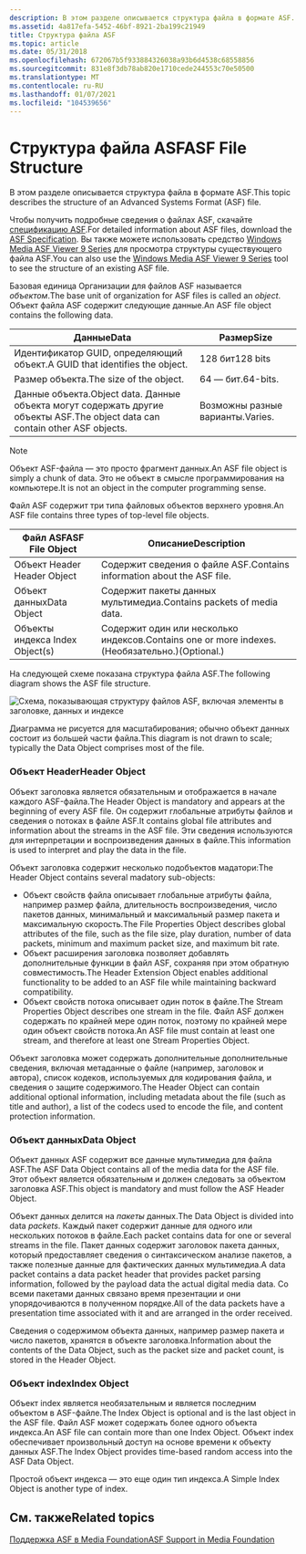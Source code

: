 ```yaml
---
description: В этом разделе описывается структура файла в формате ASF.
ms.assetid: 4a817efa-5452-46bf-8921-2ba199c21949
title: Структура файла ASF
ms.topic: article
ms.date: 05/31/2018
ms.openlocfilehash: 672067b5f933884326038a93b6d4538c68558856
ms.sourcegitcommit: 831e8f3db78ab820e1710cede244553c70e50500
ms.translationtype: MT
ms.contentlocale: ru-RU
ms.lasthandoff: 01/07/2021
ms.locfileid: "104539656"
---
```

# <a name="asf-file-structure"></a><span data-ttu-id="786b8-103">Структура файла ASF</span><span class="sxs-lookup"><span data-stu-id="786b8-103">ASF File Structure</span></span>

<span data-ttu-id="786b8-104">В этом разделе описывается структура файла в формате ASF.</span><span class="sxs-lookup"><span data-stu-id="786b8-104">This topic describes the structure of an Advanced Systems Format (ASF) file.</span></span>

<span data-ttu-id="786b8-105">Чтобы получить подробные сведения о файлах ASF, скачайте [спецификацию ASF](https://www.microsoft.com/downloads/details.aspx?displaylang=en&FamilyID=56de5ee4-51ca-46c6-903b-97390ad14fea).</span><span class="sxs-lookup"><span data-stu-id="786b8-105">For detailed information about ASF files, download the [ASF Specification](https://www.microsoft.com/downloads/details.aspx?displaylang=en&FamilyID=56de5ee4-51ca-46c6-903b-97390ad14fea).</span></span> <span data-ttu-id="786b8-106">Вы также можете использовать средство [Windows Media ASF Viewer 9 Series](https://www.microsoft.com/downloads/details.aspx?displaylang=en&FamilyID=56de5ee4-51ca-46c6-903b-97390ad14fea) для просмотра структуры существующего файла ASF.</span><span class="sxs-lookup"><span data-stu-id="786b8-106">You can also use the [Windows Media ASF Viewer 9 Series](https://www.microsoft.com/downloads/details.aspx?displaylang=en&FamilyID=56de5ee4-51ca-46c6-903b-97390ad14fea) tool to see the structure of an existing ASF file.</span></span>

<span data-ttu-id="786b8-107">Базовая единица Организации для файлов ASF называется *объектом*.</span><span class="sxs-lookup"><span data-stu-id="786b8-107">The base unit of organization for ASF files is called an *object*.</span></span> <span data-ttu-id="786b8-108">Объект файла ASF содержит следующие данные.</span><span class="sxs-lookup"><span data-stu-id="786b8-108">An ASF file object contains the following data.</span></span>



| <span data-ttu-id="786b8-109">Данные</span><span class="sxs-lookup"><span data-stu-id="786b8-109">Data</span></span>                                                        | <span data-ttu-id="786b8-110">Размер</span><span class="sxs-lookup"><span data-stu-id="786b8-110">Size</span></span>     |
|-------------------------------------------------------------|----------|
| <span data-ttu-id="786b8-111">Идентификатор GUID, определяющий объект.</span><span class="sxs-lookup"><span data-stu-id="786b8-111">A GUID that identifies the object.</span></span>                          | <span data-ttu-id="786b8-112">128 бит</span><span class="sxs-lookup"><span data-stu-id="786b8-112">128 bits</span></span> |
| <span data-ttu-id="786b8-113">Размер объекта.</span><span class="sxs-lookup"><span data-stu-id="786b8-113">The size of the object.</span></span>                                     | <span data-ttu-id="786b8-114">64 — бит.</span><span class="sxs-lookup"><span data-stu-id="786b8-114">64-bits.</span></span> |
| <span data-ttu-id="786b8-115">Данные объекта.</span><span class="sxs-lookup"><span data-stu-id="786b8-115">Object data.</span></span> <span data-ttu-id="786b8-116">Данные объекта могут содержать другие объекты ASF.</span><span class="sxs-lookup"><span data-stu-id="786b8-116">The object data can contain other ASF objects.</span></span> | <span data-ttu-id="786b8-117">Возможны разные варианты.</span><span class="sxs-lookup"><span data-stu-id="786b8-117">Varies.</span></span>  |



 

> [!Note]  
> <span data-ttu-id="786b8-118">Объект ASF-файла — это просто фрагмент данных.</span><span class="sxs-lookup"><span data-stu-id="786b8-118">An ASF file object is simply a chunk of data.</span></span> <span data-ttu-id="786b8-119">Это не объект в смысле программирования на компьютере.</span><span class="sxs-lookup"><span data-stu-id="786b8-119">It is not an object in the computer programming sense.</span></span>

 

<span data-ttu-id="786b8-120">Файл ASF содержит три типа файловых объектов верхнего уровня.</span><span class="sxs-lookup"><span data-stu-id="786b8-120">An ASF file contains three types of top-level file objects.</span></span>



| <span data-ttu-id="786b8-121">Файл ASF</span><span class="sxs-lookup"><span data-stu-id="786b8-121">ASF File Object</span></span>                                                                                                                      | <span data-ttu-id="786b8-122">Описание</span><span class="sxs-lookup"><span data-stu-id="786b8-122">Description</span></span>                                          |
|--------------------------------------------------------------------------------------------------------------------------------------|------------------------------------------------------|
| <span data-ttu-id="786b8-123"><span id="_Header_Object"></span><span id="_header_object"></span><span id="_HEADER_OBJECT"></span> Объект Header</span><span class="sxs-lookup"><span data-stu-id="786b8-123"><span id="_Header_Object"></span><span id="_header_object"></span><span id="_HEADER_OBJECT"></span> Header Object</span></span><br/>         | <span data-ttu-id="786b8-124">Содержит сведения о файле ASF.</span><span class="sxs-lookup"><span data-stu-id="786b8-124">Contains information about the ASF file.</span></span><br/>  |
| <span data-ttu-id="786b8-125"><span id="Data_Object"></span><span id="data_object"></span><span id="DATA_OBJECT"></span>Объект данных</span><span class="sxs-lookup"><span data-stu-id="786b8-125"><span id="Data_Object"></span><span id="data_object"></span><span id="DATA_OBJECT"></span>Data Object</span></span><br/>                     | <span data-ttu-id="786b8-126">Содержит пакеты данных мультимедиа.</span><span class="sxs-lookup"><span data-stu-id="786b8-126">Contains packets of media data.</span></span><br/>           |
| <span data-ttu-id="786b8-127"><span id="_Index_Object_s_"></span><span id="_index_object_s_"></span><span id="_INDEX_OBJECT_S_"></span> Объекты индекса</span><span class="sxs-lookup"><span data-stu-id="786b8-127"><span id="_Index_Object_s_"></span><span id="_index_object_s_"></span><span id="_INDEX_OBJECT_S_"></span> Index Object(s)</span></span><br/> | <span data-ttu-id="786b8-128">Содержит один или несколько индексов.</span><span class="sxs-lookup"><span data-stu-id="786b8-128">Contains one or more indexes.</span></span> <span data-ttu-id="786b8-129">(Необязательно.)</span><span class="sxs-lookup"><span data-stu-id="786b8-129">(Optional.)</span></span><br/> |



 

<span data-ttu-id="786b8-130">На следующей схеме показана структура файла ASF.</span><span class="sxs-lookup"><span data-stu-id="786b8-130">The following diagram shows the ASF file structure.</span></span>

![Схема, показывающая структуру файлов ASF, включая элементы в заголовке, данных и индексе](images/asf-components04.png)

<span data-ttu-id="786b8-132">Диаграмма не рисуется для масштабирования; обычно объект данных состоит из большей части файла.</span><span class="sxs-lookup"><span data-stu-id="786b8-132">This diagram is not drawn to scale; typically the Data Object comprises most of the file.</span></span>

### <a name="header-object"></a><span data-ttu-id="786b8-133">Объект Header</span><span class="sxs-lookup"><span data-stu-id="786b8-133">Header Object</span></span>

<span data-ttu-id="786b8-134">Объект заголовка является обязательным и отображается в начале каждого ASF-файла.</span><span class="sxs-lookup"><span data-stu-id="786b8-134">The Header Object is mandatory and appears at the beginning of every ASF file.</span></span> <span data-ttu-id="786b8-135">Он содержит глобальные атрибуты файлов и сведения о потоках в файле ASF.</span><span class="sxs-lookup"><span data-stu-id="786b8-135">It contains global file attributes and information about the streams in the ASF file.</span></span> <span data-ttu-id="786b8-136">Эти сведения используются для интерпретации и воспроизведения данных в файле.</span><span class="sxs-lookup"><span data-stu-id="786b8-136">This information is used to interpret and play the data in the file.</span></span>

<span data-ttu-id="786b8-137">Объект заголовка содержит несколько подобъектов мадатори:</span><span class="sxs-lookup"><span data-stu-id="786b8-137">The Header Object contains several madatory sub-objects:</span></span>

-   <span data-ttu-id="786b8-138">Объект свойств файла описывает глобальные атрибуты файла, например размер файла, длительность воспроизведения, число пакетов данных, минимальный и максимальный размер пакета и максимальную скорость.</span><span class="sxs-lookup"><span data-stu-id="786b8-138">The File Properties Object describes global attributes of the file, such as the file size, play duration, number of data packets, minimum and maximum packet size, and maximum bit rate.</span></span>
-   <span data-ttu-id="786b8-139">Объект расширения заголовка позволяет добавлять дополнительные функции в файл ASF, сохраняя при этом обратную совместимость.</span><span class="sxs-lookup"><span data-stu-id="786b8-139">The Header Extension Object enables additional functionality to be added to an ASF file while maintaining backward compatibility.</span></span>
-   <span data-ttu-id="786b8-140">Объект свойств потока описывает один поток в файле.</span><span class="sxs-lookup"><span data-stu-id="786b8-140">The Stream Properties Object describes one stream in the file.</span></span> <span data-ttu-id="786b8-141">Файл ASF должен содержать по крайней мере один поток, поэтому по крайней мере один объект свойств потока.</span><span class="sxs-lookup"><span data-stu-id="786b8-141">An ASF file must contain at least one stream, and therefore at least one Stream Properties Object.</span></span>

<span data-ttu-id="786b8-142">Объект заголовка может содержать дополнительные дополнительные сведения, включая метаданные о файле (например, заголовок и автора), список кодеков, используемых для кодирования файла, и сведения о защите содержимого.</span><span class="sxs-lookup"><span data-stu-id="786b8-142">The Header Object can contain additional optional information, including metadata about the file (such as title and author), a list of the codecs used to encode the file, and content protection information.</span></span>

### <a name="data-object"></a><span data-ttu-id="786b8-143">Объект данных</span><span class="sxs-lookup"><span data-stu-id="786b8-143">Data Object</span></span>

<span data-ttu-id="786b8-144">Объект данных ASF содержит все данные мультимедиа для файла ASF.</span><span class="sxs-lookup"><span data-stu-id="786b8-144">The ASF Data Object contains all of the media data for the ASF file.</span></span> <span data-ttu-id="786b8-145">Этот объект является обязательным и должен следовать за объектом заголовка ASF.</span><span class="sxs-lookup"><span data-stu-id="786b8-145">This object is mandatory and must follow the ASF Header Object.</span></span>

<span data-ttu-id="786b8-146">Объект данных делится на *пакеты* данных.</span><span class="sxs-lookup"><span data-stu-id="786b8-146">The Data Object is divided into data *packets*.</span></span> <span data-ttu-id="786b8-147">Каждый пакет содержит данные для одного или нескольких потоков в файле.</span><span class="sxs-lookup"><span data-stu-id="786b8-147">Each packet contains data for one or several streams in the file.</span></span> <span data-ttu-id="786b8-148">Пакет данных содержит заголовок пакета данных, который предоставляет сведения о синтаксическом анализе пакетов, а также полезные данные для фактических данных мультимедиа.</span><span class="sxs-lookup"><span data-stu-id="786b8-148">A data packet contains a data packet header that provides packet parsing information, followed by the payload data the actual digital media data.</span></span> <span data-ttu-id="786b8-149">Со всеми пакетами данных связано время презентации и они упорядочиваются в полученном порядке.</span><span class="sxs-lookup"><span data-stu-id="786b8-149">All of the data packets have a presentation time associated with it and are arranged in the order received.</span></span>

<span data-ttu-id="786b8-150">Сведения о содержимом объекта данных, например размер пакета и число пакетов, хранятся в объекте заголовка.</span><span class="sxs-lookup"><span data-stu-id="786b8-150">Information about the contents of the Data Object, such as the packet size and packet count, is stored in the Header Object.</span></span>

### <a name="index-object"></a><span data-ttu-id="786b8-151">Объект index</span><span class="sxs-lookup"><span data-stu-id="786b8-151">Index Object</span></span>

<span data-ttu-id="786b8-152">Объект index является необязательным и является последним объектом в ASF-файле.</span><span class="sxs-lookup"><span data-stu-id="786b8-152">The Index Object is optional and is the last object in the ASF file.</span></span> <span data-ttu-id="786b8-153">Файл ASF может содержать более одного объекта индекса.</span><span class="sxs-lookup"><span data-stu-id="786b8-153">An ASF file can contain more than one Index Object.</span></span> <span data-ttu-id="786b8-154">Объект index обеспечивает произвольный доступ на основе времени к объекту данных ASF.</span><span class="sxs-lookup"><span data-stu-id="786b8-154">The Index Object provides time-based random access into the ASF Data Object.</span></span>

<span data-ttu-id="786b8-155">Простой объект индекса — это еще один тип индекса.</span><span class="sxs-lookup"><span data-stu-id="786b8-155">A Simple Index Object is another type of index.</span></span>

## <a name="related-topics"></a><span data-ttu-id="786b8-156">См. также</span><span class="sxs-lookup"><span data-stu-id="786b8-156">Related topics</span></span>

<dl> <dt>

[<span data-ttu-id="786b8-157">Поддержка ASF в Media Foundation</span><span class="sxs-lookup"><span data-stu-id="786b8-157">ASF Support in Media Foundation</span></span>](asf-support-in-media-foundation.md)
</dt> </dl>

 

 




